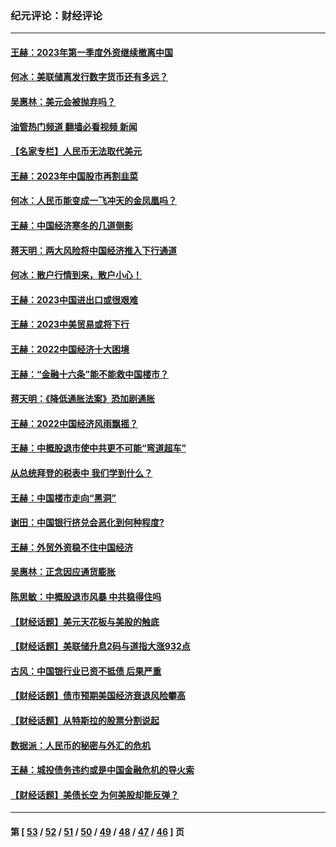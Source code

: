 ### 纪元评论：财经评论
---
#### [王赫：2023年第一季度外资继续撤离中国](../../pages/nsc1026/n13988870.md?07040330) 
#### [何冰：美联储离发行数字货币还有多远？](../../pages/nsc1026/n13986109.md?07040330) 
#### [吴惠林：美元会被抛弃吗？](../../pages/nsc1026/n13984087.md?07040330) 
#### [油管热门频道 翻墙必看视频 新闻](ok?07040330)
#### [【名家专栏】人民币无法取代美元](../../pages/nsc1026/n13974270.md?07040330) 
#### [王赫：2023年中国股市再割韭菜](../../pages/nsc1026/n13965334.md?07040330) 
#### [何冰：人民币能变成一飞冲天的金凤凰吗？](../../pages/nsc1026/n13964999.md?07040330) 
#### [王赫：中国经济寒冬的几道侧影](../../pages/nsc1026/n13932953.md?07040330) 
#### [蒋天明：两大风险将中国经济推入下行通道](../../pages/nsc1026/n13929820.md?07040330) 
#### [何冰：散户行情到来，散户小心！](../../pages/nsc1026/n13928308.md?07040330) 
#### [王赫：2023中国进出口或很艰难](../../pages/nsc1026/n13911515.md?07040330) 
#### [王赫：2023中美贸易或将下行](../../pages/nsc1026/n13899005.md?07040330) 
#### [王赫：2022中国经济十大困境](../../pages/nsc1026/n13883766.md?07040330) 
#### [王赫：“金融十六条”能不能救中国楼市？](../../pages/nsc1026/n13868431.md?07040330) 
#### [蒋天明：《降低通胀法案》恐加剧通胀](../../pages/nsc1026/n13806996.md?07040330) 
#### [王赫：2022中国经济风雨飘摇？](../../pages/nsc1026/n13803207.md?07040330) 
#### [王赫：中概股退市使中共更不可能“弯道超车”](../../pages/nsc1026/n13802858.md?07040330) 
#### [从总统拜登的税表中 我们学到什么？](../../pages/nsc1026/n13773081.md?07040330) 
#### [王赫：中国楼市走向“黑洞”](../../pages/nsc1026/n13770647.md?07040330) 
#### [谢田：中国银行挤兑会恶化到何种程度?](../../pages/nsc1026/n13766965.md?07040330) 
#### [王赫：外贸外资稳不住中国经济](../../pages/nsc1026/n13753933.md?07040330) 
#### [吴惠林：正念因应通货膨胀](../../pages/nsc1026/n13750350.md?07040330) 
#### [陈思敏：中概股退市风暴 中共稳得住吗](../../pages/nsc1026/n13738978.md?07040330) 
#### [【财经话题】美元天花板与美股的触底](../../pages/nsc1026/n13736495.md?07040330) 
#### [【财经话题】美联储升息2码与道指大涨932点](../../pages/nsc1026/n13727377.md?07040330) 
#### [古风：中国银行业已资不抵债 后果严重](../../pages/nsc1026/n13726111.md?07040330) 
#### [【财经话题】债市预期美国经济衰退风险攀高](../../pages/nsc1026/n13698043.md?07040330) 
#### [【财经话题】从特斯拉的股票分割说起](../../pages/nsc1026/n13679733.md?07040330) 
#### [数据派：人民币的秘密与外汇的危机](../../pages/nsc1026/n13667092.md?07040330) 
#### [王赫：城投债务违约或是中国金融危机的导火索](../../pages/nsc1026/n13665322.md?07040330) 
#### [【财经话题】美债长空 为何美股却能反弹？](../../pages/nsc1026/n13665895.md?07040330) 

---
#### 第 [ [53](./53.md?07040330) / [52](./52.md?07040330) / [51](./51.md?07040330) / [50](./50.md?07040330) / [49](./49.md?07040330) / [48](./48.md?07040330) / [47](./47.md?07040330) / [46](./46.md?07040330) ] 页
